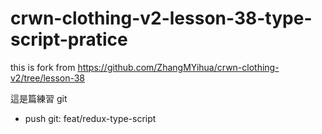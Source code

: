 # crwn-clothing-v2-lesson-38-type-script-pratice
this is fork from https://github.com/ZhangMYihua/crwn-clothing-v2/tree/lesson-38

這是篇練習 git  
- push git: feat/redux-type-script
